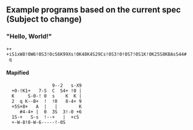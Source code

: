 ## Example programs based on the current spec (Subject to change)

### "Hello, World!"
```
++
+iS1xW8!0W6!0S3!0cS6K99Xs!0K48K4S29Cs!0S3!0!0S7!0S1K!0K25S8KBAsS44#
 q
```
#### Mapified
```
                 9--2   s-X9
  +0-!K1+   7-S  C  S4+ !0 |
  K     S-0-! 0  s    K  K |
  2  q K--B+  !  !0   8-4+ 9
  +5S+8+   A  |   |        K
     #4-4+ |  0  3S  3!-0 +6
  1S-+   S-s  !--+   |  +cS
  +-W-8!0-W-6-----!-0S
```
